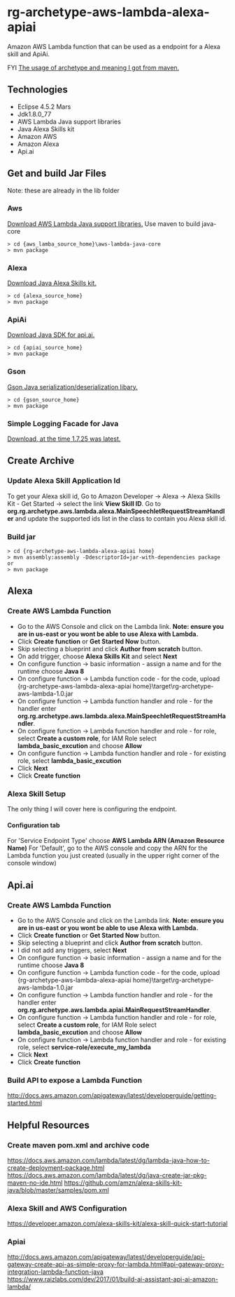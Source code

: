 

# rg-archetype-aws-lambda-alexa-apiai

Amazon AWS Lambda function that can be used as a endpoint for a Alexa skill and ApiAi.

FYI [The usage of archetype and meaning I got from maven.](https://maven.apache.org/guides/introduction/introduction-to-archetypes.html)

## Technologies
* Eclipse 4.5.2 Mars
* Jdk1.8.0_77
* AWS Lambda Java support libraries
* Java Alexa Skills kit
* Amazon AWS
* Amazon Alexa
* Api.ai

## Get and build Jar Files

Note: these are already in the lib folder

### Aws

[Download AWS Lambda Java support libraries.](https://github.com/aws/aws-lambda-java-libs)
Use maven to build java-core
```
> cd {aws_lamba_source_home}\aws-lambda-java-core
> mvn package
```

### Alexa

[Download Java Alexa Skills kit.](https://github.com/amzn/alexa-skills-kit-java)
```
> cd {alexa_source_home}
> mvn package
```

### ApiAi

[Download Java SDK for api.ai.](https://github.com/api-ai/apiai-java-client)
```
> cd {apiai_source_home}
> mvn package
```

### Gson

[Gson Java serialization/deserialization libary.](https://github.com/google/gson)
```
> cd {gson_source_home}
> mvn package
```

### Simple Logging Facade for Java

[Download, at the time 1.7.25 was latest.](https://www.slf4j.org/download.html)

## Create Archive

### Update Alexa Skill Application Id

To get your Alexa skill id, Go to Amazon Developer -> Alexa -> Alexa Skills Kit - Get Started -> select the link **View Skill ID**.  Go to **org.rg.archetype.aws.lambda.alexa.MainSpeechletRequestStreamHandler** and update the supported ids list in the class to contain you Alexa skill id.

### Build jar

```
> cd {rg-archetype-aws-lambda-alexa-apiai home}
> mvn assembly:assembly -DdescriptorId=jar-with-dependencies package
or
> mvn package
```

## Alexa

### Create AWS Lambda Function

* Go to the AWS Console and click on the Lambda link. **Note: ensure you are in us-east or you wont be able to use Alexa with Lambda.**
* Click **Create function** or **Get Started Now** button.
* Skip selecting a blueprint and click **Author from scratch** button.
* On add trigger, choose **Alexa Skills Kit** and select **Next**
* On configure function -> basic information - assign a name and for the runtime choose **Java 8**
* On configure function -> Lambda function code - for the code, upload {rg-archetype-aws-lambda-alexa-apiai home}\target\rg-archetype-aws-lambda-1.0.jar
* On configure function -> Lambda function handler and role - for the handler enter **org.rg.archetype.aws.lambda.alexa.MainSpeechletRequestStreamHandler**.
* On configure function -> Lambda function handler and role - for role, select **Create a custom role**, for IAM Role select **lambda_basic_excution** and choose **Allow**
* On configure function -> Lambda function handler and role - for existing role, select **lambda_basic_excution**
* Click **Next**
* Click **Create function**

### Alexa Skill Setup

The only thing I will cover here is configuring the endpoint.

#### Configuration tab

For 'Service Endpoint Type' choose **AWS Lambda ARN (Amazon Resource Name)**
For 'Default', go to the AWS console and copy the ARN for the Lambda function you just created (usually in the upper right corner of the console window)

## Api.ai

### Create AWS Lambda Function

* Go to the AWS Console and click on the Lambda link. **Note: ensure you are in us-east or you wont be able to use Alexa with Lambda.**
* Click **Create function** or **Get Started Now** button.
* Skip selecting a blueprint and click **Author from scratch** button.
* I did not add any triggers, select **Next**
* On configure function -> basic information - assign a name and for the runtime choose **Java 8**
* On configure function -> Lambda function code - for the code, upload {rg-archetype-aws-lambda-alexa-apiai home}\target\rg-archetype-aws-lambda-1.0.jar
* On configure function -> Lambda function handler and role - for the handler enter **org.rg.archetype.aws.lambda.apiai.MainRequestStreamHandler**.
* On configure function -> Lambda function handler and role - for role, select **Create a custom role**, for IAM Role select **lambda_basic_excution** and choose **Allow**
* On configure function -> Lambda function handler and role - for existing role, select **service-role/execute_my_lambda**
* Click **Next**
* Click **Create function**

### Build API to expose a Lambda Function

http://docs.aws.amazon.com/apigateway/latest/developerguide/getting-started.html

## Helpful Resources

### Create maven pom.xml and archive code

https://docs.aws.amazon.com/lambda/latest/dg/lambda-java-how-to-create-deployment-package.html
https://docs.aws.amazon.com/lambda/latest/dg/java-create-jar-pkg-maven-no-ide.html
https://github.com/amzn/alexa-skills-kit-java/blob/master/samples/pom.xml

### Alexa Skill and AWS Configuration

https://developer.amazon.com/alexa-skills-kit/alexa-skill-quick-start-tutorial

### Apiai

http://docs.aws.amazon.com/apigateway/latest/developerguide/api-gateway-create-api-as-simple-proxy-for-lambda.html#api-gateway-proxy-integration-lambda-function-java
https://www.raizlabs.com/dev/2017/01/build-ai-assistant-api-ai-amazon-lambda/
